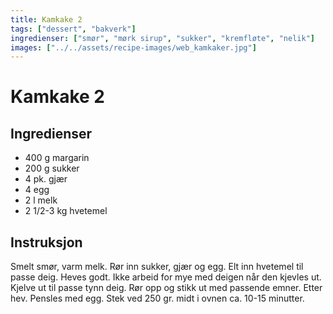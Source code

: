 ```yaml
---
title: Kamkake 2
tags: ["dessert", "bakverk"]
ingredienser: ["smør", "mørk sirup", "sukker", "kremfløte", "nelik"]
images: ["../../assets/recipe-images/web_kamkaker.jpg"]
---
```


# Kamkake 2

## Ingredienser

- 400 g margarin
- 200 g sukker
- 4 pk. gjær
- 4 egg
- 2 l melk
- 2 1/2-3 kg hvetemel

## Instruksjon

Smelt smør, varm melk. Rør inn sukker, gjær og egg. Elt inn hvetemel til passe deig. Heves godt. Ikke arbeid for mye med deigen når den kjevles ut. Kjelve ut til passe tynn deig. Rør opp og stikk ut med passende emner. Etter hev. Pensles med egg. Stek ved 250 gr. midt i ovnen ca. 10-15 minutter.
